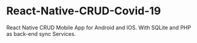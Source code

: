 # React-Native-CRUD-Covid-19
React Native CRUD Mobile App for Android and IOS. With SQLite and PHP as back-end sync Services. 
